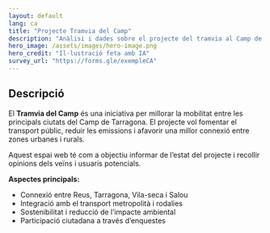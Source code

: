 ```yaml
---
layout: default
lang: ca
title: "Projecte Tramvia del Camp"
description: "Anàlisi i dades sobre el projecte del tramvia al Camp de Tarragona"
hero_image: /assets/images/hero-image.png
hero_credit: "Il·lustració feta amb IA"
survey_url: "https://forms.gle/exempleCA"
---
```


## Descripció

El **Tramvia del Camp** és una iniciativa per millorar la mobilitat entre les principals ciutats del Camp de Tarragona. El projecte vol fomentar el transport públic, reduir les emissions i afavorir una millor connexió entre zones urbanes i rurals.

Aquest espai web té com a objectiu informar de l’estat del projecte i recollir opinions dels veïns i usuaris potencials.

**Aspectes principals:**

- Connexió entre Reus, Tarragona, Vila-seca i Salou  
- Integració amb el transport metropolità i rodalies  
- Sostenibilitat i reducció de l’impacte ambiental  
- Participació ciutadana a través d’enquestes
